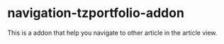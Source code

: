# navigation-tzportfolio-addon
This is a addon that help you navigate to other article in the article view.
